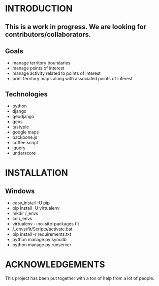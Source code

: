 # INTRODUCTION

## This is a work in progress. We are looking for contributors/collaborators.

## Goals

* manage territory boundaries
* manage points of interest
* manage activity related to points of interest
* print territory maps along with associated points of interest

## Technologies

* python
* django
* geodjango
* geos
* tastypie
* google maps
* backbone.js
* coffee.script
* jquery
* underscore

# INSTALLATION

## Windows

* easy_install -U pip
* pip install -U virtualenv
* mkdir /_envs
* cd /_envs
* virtualenv --no-site-packages flt
* /_envs/flt/Scripts/activate.bat
* pip install -r requirements.txt
* python manage.py syncdb
* python manage.py runserver

# ACKNOWLEDGEMENTS

This project has been put together with a ton of help from a lot of people.
